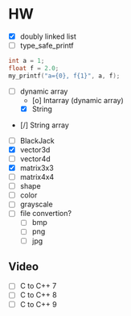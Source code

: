 # HW

- [x] doubly linked list
- [ ] type_safe_printf

```c
int a = 1;
float f = 2.0;
my_printf("a={0}, f{1}", a, f);
```

- [ ] dynamic array
  - [o] Intarray (dynamic array)
  - [x] String
- [/] String array
- [ ] BlackJack
- [x] vector3d
- [ ] vector4d
- [x] matrix3x3
- [ ] matrix4x4
- [ ] shape
- [ ] color
- [ ] grayscale
- [ ] file convertion?
  - [ ] bmp
  - [ ] png
  - [ ] jpg

## Video

- [ ] C to C++ 7 
- [ ] C to C++ 8 
- [ ] C to C++ 9 